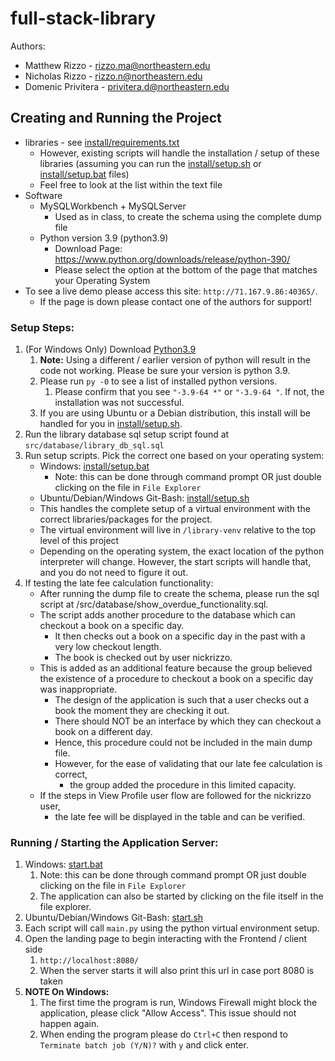 # full-stack-library

Authors:
  - Matthew Rizzo - rizzo.ma@northeastern.edu
  - Nicholas Rizzo - rizzo.n@northeastern.edu
  - Domenic Privitera - privitera.d@northeastern.edu

## Creating and Running the Project
* libraries - see [install/requirements.txt](install/requirements.txt)
  * However, existing scripts will handle the installation / setup of these libraries (assuming you can run the [install/setup.sh](install/setup.sh) or [install/setup.bat](install/setup.bat) files)
  * Feel free to look at the list within the text file
* Software
  * MySQLWorkbench + MySQLServer
    * Used as in class, to create the schema using the complete dump file
  * Python version 3.9 (python3.9)
    * Download Page: https://www.python.org/downloads/release/python-390/
    * Please select the option at the bottom of the page that matches your Operating System
* To see a live demo please access this site: `http://71.167.9.86:40365/`.
  * If the page is down please contact one of the authors for support!

### Setup Steps:
1. (For Windows Only) Download [Python3.9](https://www.python.org/downloads/release/python-390/)
   1. **Note:** Using a different / earlier version of python will result in the code not working. Please be sure your version is python 3.9.
   2. Please run `py -0` to see a list of installed python versions.
      1. Please confirm that you see `"-3.9-64 *"` or `"-3.9-64 "`. If not, the installation was not successful.
   3. If you are using Ubuntu or a Debian distribution, this install will be handled for you in [install/setup.sh](install/setup.sh).
2. Run the library database sql setup script found at `src/database/library_db_sql.sql`
3. Run setup scripts. Pick the correct one based on your operating system:
   * Windows: [install/setup.bat](install/setup.bat)
     * Note: this can be done through command prompt OR just double clicking on the file in `File Explorer`
   * Ubuntu/Debian/Windows Git-Bash: [install/setup.sh](install/setup.sh)
   * This handles the complete setup of a virtual environment with the correct libraries/packages for the project.
   * The virtual environment will live in `/library-venv` relative to the top level of this project
   * Depending on the operating system, the exact location of the python interpreter will change. However, the start scripts will handle that, and you do not need to figure it out.
4. If testing the late fee calculation functionality:
   * After running the dump file to create the schema, please run the sql script at /src/database/show_overdue_functionality.sql.
   * The script adds another procedure to the database which can checkout a book on a specific day.
     * It then checks out a book on a specific day in the past with a very low checkout length.
     * The book is checked out by user nickrizzo.
   * This is added as an additional feature because the group believed the existence of a procedure to checkout a book on a specific day was inappropriate.
     * The design of the application is such that a user checks out a book the moment they are checking it out.
     * There should NOT be an interface by which they can checkout a book on a different day.
     * Hence, this procedure could not be included in the main dump file.
     * However, for the ease of validating that our late fee calculation is correct,
       * the group added the procedure in this limited capacity.
   * If the steps in View Profile user flow are followed for the nickrizzo user,
     * the late fee will be displayed in the table and can be verified.

### Running / Starting the Application Server:
1. Windows: [start.bat](start.bat)
   1. Note: this can be done through command prompt OR just double clicking on the file in `File Explorer`
   2. The application can also be started by clicking on the file itself in the file explorer.
2. Ubuntu/Debian/Windows Git-Bash: [start.sh](start.sh)
3. Each script will call `main.py` using the python virtual environment setup.
4. Open the landing page to begin interacting with the Frontend / client side
   1. `http://localhost:8080/`
   2. When the server starts it will also print this url in case port 8080 is taken
5. **NOTE On Windows:**
   1. The first time the program is run, Windows Firewall might block the application, please click "Allow Access". This issue should not happen again.
   2. When ending the program please do `Ctrl+C` then respond to `Terminate batch job (Y/N)?` with `y` and click enter.
